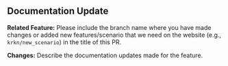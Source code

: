 ## Documentation Update
**Related Feature:** 
Please include the branch name where you have made changes or added new features/scenario that we need on the website (e.g., `krkn/new_scenario`) in the title of this PR.

**Changes:** 
Describe the documentation updates made for the feature.
